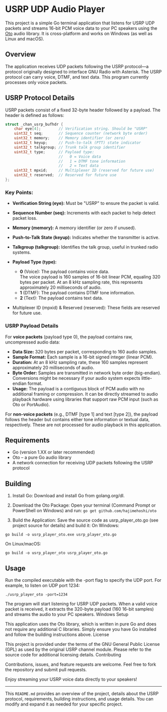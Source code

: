 # USRP UDP Audio Player

This project is a simple Go terminal application that listens for USRP UDP packets and streams 16-bit PCM voice data to your PC speakers using the [Oto](https://github.com/hajimehoshi/oto) audio library. It is cross-platform and works on Windows (as well as Linux and macOS).

## Overview

The application receives UDP packets following the USRP protocol—a protocol originally designed to interface GNU Radio with Asterisk. The USRP protocol can carry voice, DTMF, and text data. This program currently processes only voice packets.

## USRP Protocol Details

USRP packets consist of a fixed 32-byte header followed by a payload. The header is defined as follows:

```c
struct _chan_usrp_bufhdr {
    char eye[4];        // Verification string. Should be "USRP"
    uint32_t seq;       // Sequence counter (network byte order)
    uint32_t memory;    // Memory identifier (or zero)
    uint32_t keyup;     // Push-to-talk (PTT) state indicator
    uint32_t talkgroup; // Trunk talk group identifier
    uint32_t type;      // Payload type:
                        //   0 = Voice data
                        //   1 = DTMF tone information
                        //   2 = Text data
    uint32_t mpxid;     // Multiplexer ID (reserved for future use)
    uint32_t reserved;  // Reserved for future use
};
```

### Key Points:

- **Verification String (eye):** Must be "USRP" to ensure the packet is valid.
- **Sequence Number (seq):** Increments with each packet to help detect packet loss.
- **Memory (memory):** A memory identifier (or zero if unused).
- **Push-to-Talk State (keyup):** Indicates whether the transmitter is active.
- **Talkgroup (talkgroup):** Identifies the talk group, useful in trunked radio systems.
- **Payload Type (type):**

  - **0** (Voice): The payload contains voice data.\
    The voice payload is 160 samples of 16-bit linear PCM, equaling 320 bytes per packet. At an 8 kHz sampling rate, this represents approximately 20 milliseconds of audio.<br/>
  - **1** (DTMF): The payload contains DTMF tone information.<br/>
  - **2** (Text): The payload contains text data.

- Multiplexer ID (mpxid) & Reserved (reserved): These fields are reserved for future use.

### USRP Payload Details

For **voice packets** (payload type 0), the payload contains raw, uncompressed audio data:

- **Data Size:** 320 bytes per packet, corresponding to 160 audio samples.
- **Sample Format:** Each sample is a 16-bit signed integer (linear PCM).
- **Duration:** At an 8 kHz sampling rate, these 160 samples represent approximately 20 milliseconds of audio.
- **Byte Order:** Samples are transmitted in network byte order (big-endian). Conversions might be necessary if your audio system expects little-endian format.
- **Usage:** The payload is a contiguous block of PCM audio with no additional framing or compression. It can be directly streamed to audio playback hardware using libraries that support raw PCM input (such as Oto or PortAudio).

For **non-voice packets** (e.g., DTMF [type 1] and text [type 2]), the payload follows the header but contains either tone information or textual data, respectively. These are not processed for audio playback in this application.

## Requirements

- Go (version 1.XX or later recommended)
- Oto – a pure Go audio library
- A network connection for receiving UDP packets following the USRP protocol

## Building

1.  Install Go:
    Download and install Go from golang.org/dl.

2.  Download the Oto Package:
    Open your terminal (Command Prompt or PowerShell on Windows) and run:
    `go get github.com/hajimehoshi/oto`

3.  Build the Application:
    Save the source code as usrp_player_oto.go (see project source for details) and build it:
    On Windows:

```
go build -o usrp_player_oto.exe usrp_player_oto.go
```

On Linux/macOS:

```
go build -o usrp_player_oto usrp_player_oto.go
```

## Usage

Run the compiled executable with the -port flag to specify the UDP port. For example, to listen on UDP port 1234:

```
./usrp_player_oto -port=1234
```

The program will start listening for USRP UDP packets. When a valid voice packet is received, it extracts the 320-byte payload (160 16-bit samples) and streams the audio to your PC speakers.
Windows Setup

This application uses the Oto library, which is written in pure Go and does not require any additional C libraries. Simply ensure you have Go installed and follow the building instructions above.
License

This project is provided under the terms of the GNU General Public License (GPL) as used by the original USRP channel module. Please refer to the source code for additional licensing details.
Contributing

Contributions, issues, and feature requests are welcome. Feel free to fork the repository and submit pull requests.

Enjoy streaming your USRP voice data directly to your speakers!

---

This `README.md` provides an overview of the project, details about the USRP protocol, requirements, building instructions, and usage details. You can modify and expand it as needed for your specific project.
